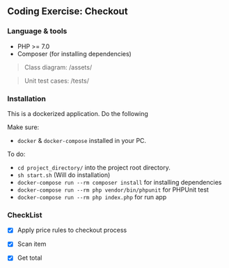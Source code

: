 ## Coding Exercise: Checkout

### Language & tools

- PHP >= 7.0
- Composer (for installing dependencies)

> Class diagram: /assets/

> Unit test cases: /tests/


### Installation
This is a dockerized application. Do the following

Make sure: 
* `docker` & `docker-compose` installed in your PC.

To do:

- `cd project_directory/` into the project root directory.
- `sh start.sh` (Will do installation)
- `docker-compose run --rm composer install` for installing dependencies
- `docker-compose run --rm php vendor/bin/phpunit` for PHPUnit test
- `docker-compose run --rm php index.php` for run app
 
 ### CheckList
 
 - [x] Apply price rules to checkout process
 - [x] Scan item
 - [x] Get total

